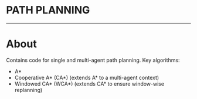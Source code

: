 <h1>PATH PLANNING</h1>

---

# About
Contains code for single and multi-agent path planning. Key algorithms:

- A\*
- Cooperative A\* (CA\*) (extends A\* to a multi-agent context)
- Windowed CA\* (WCA\*) (extends CA\* to ensure window-wise replanning)
